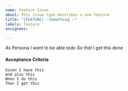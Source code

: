 ```yaml
---
name: Feature Issue
about: This issue type describes a new feature
title: "[FEATURE] ✨Something ✨"
labels: feature
assignees: ''

---
```


*As* Persona
*I want* to be able todo
*So that* I get this done

#### Acceptance Criteria
```gherkin
Given I have this
And also this
When I do this
Then I get this
```
